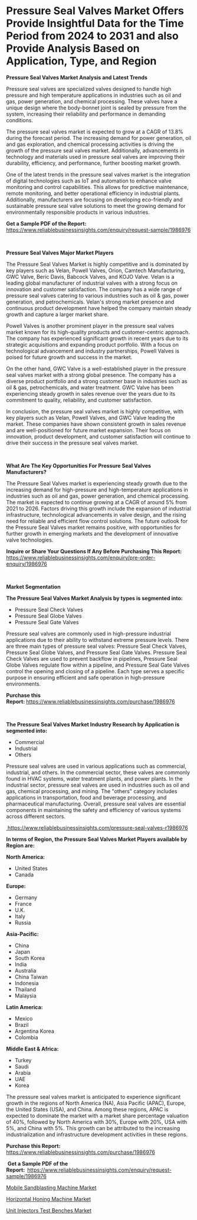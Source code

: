 <p><h1>Pressure Seal Valves Market Offers Provide Insightful Data for the Time Period from 2024 to 2031 and also Provide Analysis Based on Application, Type, and Region</h1></p><p><strong>Pressure Seal Valves Market Analysis and Latest Trends</strong></p>
<p><p>Pressure seal valves are specialized valves designed to handle high pressure and high temperature applications in industries such as oil and gas, power generation, and chemical processing. These valves have a unique design where the body-bonnet joint is sealed by pressure from the system, increasing their reliability and performance in demanding conditions.</p><p>The pressure seal valves market is expected to grow at a CAGR of 13.8% during the forecast period. The increasing demand for power generation, oil and gas exploration, and chemical processing activities is driving the growth of the pressure seal valves market. Additionally, advancements in technology and materials used in pressure seal valves are improving their durability, efficiency, and performance, further boosting market growth.</p><p>One of the latest trends in the pressure seal valves market is the integration of digital technologies such as IoT and automation to enhance valve monitoring and control capabilities. This allows for predictive maintenance, remote monitoring, and better operational efficiency in industrial plants. Additionally, manufacturers are focusing on developing eco-friendly and sustainable pressure seal valve solutions to meet the growing demand for environmentally responsible products in various industries.</p></p>
<p><strong>Get a Sample PDF of the Report:&nbsp;</strong> <a href="https://www.reliablebusinessinsights.com/enquiry/request-sample/1986976">https://www.reliablebusinessinsights.com/enquiry/request-sample/1986976</a></p>
<p>&nbsp;</p>
<p><strong>Pressure Seal Valves Major Market Players</strong></p>
<p><p>The Pressure Seal Valves Market is highly competitive and is dominated by key players such as Velan, Powell Valves, Orion, Camtech Manufacturing, GWC Valve, Beric Davis, Babcock Valves, and KOJO Valve. Velan is a leading global manufacturer of industrial valves with a strong focus on innovation and customer satisfaction. The company has a wide range of pressure seal valves catering to various industries such as oil & gas, power generation, and petrochemicals. Velan's strong market presence and continuous product development have helped the company maintain steady growth and capture a larger market share.</p><p>Powell Valves is another prominent player in the pressure seal valves market known for its high-quality products and customer-centric approach. The company has experienced significant growth in recent years due to its strategic acquisitions and expanding product portfolio. With a focus on technological advancement and industry partnerships, Powell Valves is poised for future growth and success in the market.</p><p>On the other hand, GWC Valve is a well-established player in the pressure seal valves market with a strong global presence. The company has a diverse product portfolio and a strong customer base in industries such as oil & gas, petrochemicals, and water treatment. GWC Valve has been experiencing steady growth in sales revenue over the years due to its commitment to quality, reliability, and customer satisfaction.</p><p>In conclusion, the pressure seal valves market is highly competitive, with key players such as Velan, Powell Valves, and GWC Valve leading the market. These companies have shown consistent growth in sales revenue and are well-positioned for future market expansion. Their focus on innovation, product development, and customer satisfaction will continue to drive their success in the pressure seal valves market.</p></p>
<p>&nbsp;</p>
<p><strong>What Are The Key Opportunities For Pressure Seal Valves Manufacturers?</strong></p>
<p><p>The Pressure Seal Valves market is experiencing steady growth due to the increasing demand for high-pressure and high-temperature applications in industries such as oil and gas, power generation, and chemical processing. The market is expected to continue growing at a CAGR of around 5% from 2021 to 2026. Factors driving this growth include the expansion of industrial infrastructure, technological advancements in valve design, and the rising need for reliable and efficient flow control solutions. The future outlook for the Pressure Seal Valves market remains positive, with opportunities for further growth in emerging markets and the development of innovative valve technologies.</p></p>
<p><strong>Inquire or Share Your Questions If Any Before Purchasing This Report:</strong> <a href="https://www.reliablebusinessinsights.com/enquiry/pre-order-enquiry/1986976">https://www.reliablebusinessinsights.com/enquiry/pre-order-enquiry/1986976</a></p>
<p>&nbsp;</p>
<p><strong>Market Segmentation</strong></p>
<p><strong>The Pressure Seal Valves Market Analysis by types is segmented into:</strong></p>
<p><ul><li>Pressure Seal Check Valves</li><li>Pressure Seal Globe Valves</li><li>Pressure Seal Gate Valves</li></ul></p>
<p><p>Pressure seal valves are commonly used in high-pressure industrial applications due to their ability to withstand extreme pressure levels. There are three main types of pressure seal valves: Pressure Seal Check Valves, Pressure Seal Globe Valves, and Pressure Seal Gate Valves. Pressure Seal Check Valves are used to prevent backflow in pipelines, Pressure Seal Globe Valves regulate flow within a pipeline, and Pressure Seal Gate Valves control the opening and closing of a pipeline. Each type serves a specific purpose in ensuring efficient and safe operation in high-pressure environments.</p></p>
<p><strong>Purchase this Report:&nbsp;</strong><a href="https://www.reliablebusinessinsights.com/purchase/1986976">https://www.reliablebusinessinsights.com/purchase/1986976</a></p>
<p>&nbsp;</p>
<p><strong>The Pressure Seal Valves Market Industry Research by Application is segmented into:</strong></p>
<p><ul><li>Commercial</li><li>Industrial</li><li>Others</li></ul></p>
<p><p>Pressure seal valves are used in various applications such as commercial, industrial, and others. In the commercial sector, these valves are commonly found in HVAC systems, water treatment plants, and power plants. In the industrial sector, pressure seal valves are used in industries such as oil and gas, chemical processing, and mining. The "others" category includes applications in transportation, food and beverage processing, and pharmaceutical manufacturing. Overall, pressure seal valves are essential components in maintaining the safety and efficiency of various systems across different sectors.</p></p>
<p><a href="https://www.reliablebusinessinsights.com/pressure-seal-valves-r1986976">&nbsp;https://www.reliablebusinessinsights.com/pressure-seal-valves-r1986976</a></p>
<p><strong>In terms of Region, the Pressure Seal Valves Market Players available by Region are:</strong></p>
<p>
    <p> <strong> North America: </strong>
        <ul>
            <li>United States</li>
            <li>Canada</li>
        </ul>
        </p> 
    <p> <strong> Europe: </strong>
        <ul>
            <li>Germany</li>
            <li>France</li>
            <li>U.K.</li>
            <li>Italy</li>
            <li>Russia</li>
        </ul>
        </p> 
    <p> <strong> Asia-Pacific: </strong>
        <ul>
            <li>China</li>
            <li>Japan</li>
            <li>South Korea</li>
            <li>India</li>
            <li>Australia</li>
            <li>China Taiwan</li>
            <li>Indonesia</li>
            <li>Thailand</li>
            <li>Malaysia</li>
        </ul>
        </p> 
    <p> <strong> Latin America: </strong>
        <ul>
            <li>Mexico</li>
            <li>Brazil</li>
            <li>Argentina Korea</li>
            <li>Colombia</li>
        </ul>
        </p> 
    <p> <strong> Middle East & Africa: </strong>
        <ul>
            <li>Turkey</li>
            <li>Saudi</li>
            <li>Arabia</li>
            <li>UAE</li>
            <li>Korea</li>
        </ul>
    </p>
    </p>
<p><p>The pressure seal valves market is anticipated to experience significant growth in the regions of North America (NA), Asia Pacific (APAC), Europe, the United States (USA), and China. Among these regions, APAC is expected to dominate the market with a market share percentage valuation of 40%, followed by North America with 30%, Europe with 20%, USA with 5%, and China with 5%. This growth can be attributed to the increasing industrialization and infrastructure development activities in these regions.</p></p>
<p><strong>Purchase this Report: </strong><a href="https://www.reliablebusinessinsights.com/purchase/1986976">https://www.reliablebusinessinsights.com/purchase/1986976</a></p>
<p>&nbsp;<strong>Get a Sample PDF of the Report:&nbsp;&nbsp;</strong><a href="https://www.reliablebusinessinsights.com/enquiry/request-sample/1986976">https://www.reliablebusinessinsights.com/enquiry/request-sample/1986976</a></p>
<p><strong></strong></p>
<p><p><a href="https://github.com/DeonteStanton2023/Market-Research-Report-List-1/blob/main/mobile-sandblasting-machine-market.md">Mobile Sandblasting Machine Market</a></p><p><a href="https://github.com/ZackaryHalvorson2023/Market-Research-Report-List-1/blob/main/horizontal-honing-machine-market.md">Horizontal Honing Machine Market</a></p><p><a href="https://view.publitas.com/reportprime-1/unit-injectors-test-benches-market-size-market-segmentation-market-trends-and-growth-analysis-forecast-till-2031/">Unit Injectors Test Benches Market</a></p></p>
